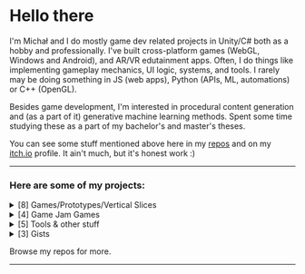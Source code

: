 # Hello there

I'm Michał and I do mostly game dev related projects in Unity/C# both as a hobby and professionally. I've built cross-platform games (WebGL, Windows and Android), and AR/VR edutainment apps. Often, I do things like implementing gameplay mechanics, UI logic, systems, and tools. I rarely may be doing something in JS (web apps), Python (APIs, ML, automations) or C++ (OpenGL).

Besides game development, I'm interested in procedural content generation and (as a part of it) generative machine learning methods. Spent some time studying these as a part of my bachelor's and master's theses.

You can see some stuff mentioned above here in my [repos](https://github.com/m-biernat?tab=repositories) and on my [itch.io](https://m-biernat.itch.io/) profile. It ain't much, but it's honest work :)

---

### Here are some of my projects:

<details>
<summary>[8] Games/Prototypes/Vertical Slices</summary>

| # | Name | Repository | Playable | Engine |
|---|---|---|---|---|
| 8 | BOMBSITE 2 | [bombsite-2](https://github.com/m-biernat/bombsite-2) | [itch.io](https://m-biernat.itch.io/bombsite-2), releases | Unity 2021.3 |
| 7 | Roadside | private | [itch.io](https://m-biernat.itch.io/roadside) | Unity 2020.3 |
| 6 | Spaceship | [unreal-spaceship](https://github.com/m-biernat/unreal-spaceship) | [itch.io](https://m-biernat.itch.io/spaceship), releases | Unreal Engine 4.25 |
| 5 | Cut the Virus | [cut-the-virus](https://github.com/m-biernat/cut-the-virus) | [itch.io](https://m-biernat.itch.io/cut-the-virus), releases | Unity 2019.3 |
| 4 | MINDTRAP | [mindtrap](https://github.com/m-biernat/mindtrap) | [itch.io](https://m-biernat.itch.io/mindtrap), releases | Unity 2019.2 |
| 3 | Bugs & Birds | private | [itch.io](https://m-biernat.itch.io/bugs-and-birds) | Unity 2019.2
| 2 | Hands of Destruction | [hands-of-destruction](https://github.com/m-biernat/hands-of-destruction) | releases | Unity 2018.2 |
| 1 | Around | [around](https://github.com/m-biernat/around) | [itch.io](https://m-biernat.itch.io/around), gh-pages | Phaser CE v2.11 |

</details>

<details>
<summary>[4] Game Jam Games</summary>

| # | Name | Repository | Playable | Engine |
|---|---|---|---|---|
| 4 | Playtime | [krakjam-2024](https://github.com/m-biernat/krakjam-2024) | [GGJ](https://globalgamejam.org/games/2024/playtime-5), releases | Unity 2022.3 |
| 2 | Splash It! | [mj-34-teamwork](https://github.com/m-biernat/mj-48-teamwork) | [itch.io](https://m-biernat.itch.io/splash-it), releases | Unity 2019.2 |
| 2 | PILE UP! | [mj-34-balance](https://github.com/m-biernat/mj-34-balance) | [itch.io](https://m-biernat.itch.io/pile-up), releases | Unity 2019.1 |
| 1 | BOMBSITE | [mj-32-explosions](https://github.com/m-biernat/mj-32-explosions) | [itch.io](https://m-biernat.itch.io/bombsite), releases | Unity 2018.2 |

</details>

<details>
<summary>[5] Tools & other stuff</summary>

| # | Repository | Type | Tech/Lang | 
|---|---|---|---|
| 5 | [msc-stable-diffusion-tool](https://github.com/m-biernat/msc-stable-diffusion-tool) | Tool, API Client | Unity, C# |
| 4 | [trial-of-valor](https://github.com/m-biernat/trial-of-valor) | Single Page App | Solid.js |
| 3 | [physics-sim-gjk](https://github.com/m-biernat/physics-sim-gjk) | Simulation | Unity, C# |
| 2 | [beng-noise-examples](https://github.com/m-biernat/beng-noise-examples) | Browser Demo | Vanilla JS |
| 1 | [beng-terrain-generator-tool](https://github.com/m-biernat/beng-terrain-generator-tool) | Tool | Unity, C# |

</details>

<details>
<summary>[3] Gists</summary>

| # | Gist | Type |
|---|---|---|
| 3 | [TextureEncoder.cs](https://gist.github.com/m-biernat/412d1e46aea74990aa90430fe57ab04d) | Class |
| 2 | [TreeToGameObjectConverter.cs](https://gist.github.com/m-biernat/9c357afe55fcd662be6491e64ba7ded1) | Tool |
| 1 | [template-installer.iss](https://gist.github.com/m-biernat/45dfe8494916e2d2f4fae408caaea3b1) | Template |

[All gists](https://gist.github.com/m-biernat)

</details>

Browse my repos for more.

---
